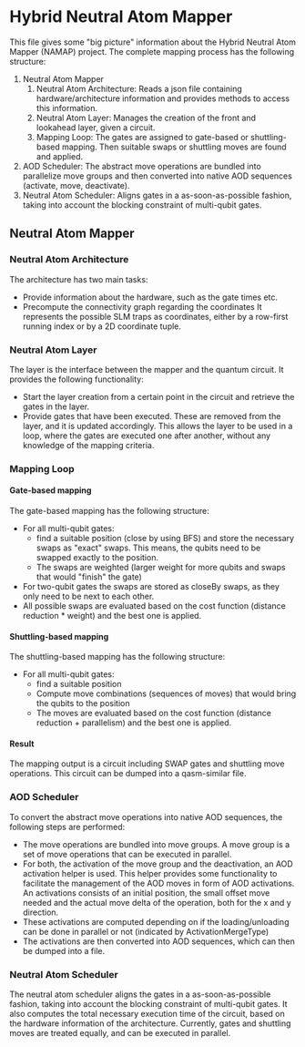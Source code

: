# Hybrid Neutral Atom Mapper

This file gives some "big picture" information about the Hybrid Neutral Atom Mapper (NAMAP) project.
The complete mapping process has the following structure:

1. Neutral Atom Mapper
   1. Neutral Atom Architecture: Reads a json file containing hardware/architecture information and provides methods to access this information.
   2. Neutral Atom Layer: Manages the creation of the front and lookahead layer, given a circuit.
   3. Mapping Loop: The gates are assigned to gate-based or shuttling-based mapping. Then suitable swaps or shuttling moves are found and applied.
2. AOD Scheduler: The abstract move operations are bundled into parallelize move groups and then converted into native AOD sequences (activate, move, deactivate).
3. Neutral Atom Scheduler: Aligns gates in a as-soon-as-possible fashion, taking into account the blocking constraint of multi-qubit gates.

## Neutral Atom Mapper

### Neutral Atom Architecture

The architecture has two main tasks:

- Provide information about the hardware, such as the gate times etc.
- Precompute the connectivity graph regarding the coordinates
  It represents the possible SLM traps as coordinates, either by a row-first running index or by a 2D coordinate tuple.

### Neutral Atom Layer

The layer is the interface between the mapper and the quantum circuit. It provides the following functionality:

- Start the layer creation from a certain point in the circuit and retrieve the gates in the layer.
- Provide gates that have been executed. These are removed from the layer, and it is updated accordingly.
  This allows the layer to be used in a loop, where the gates are executed one after another, without any knowledge of the mapping criteria.

### Mapping Loop

#### Gate-based mapping

The gate-based mapping has the following structure:

- For all multi-qubit gates:
  - find a suitable position (close by using BFS) and store the necessary swaps as "exact" swaps. This means, the qubits need to be swapped exactly to the position.
  - The swaps are weighted (larger weight for more qubits and swaps that would "finish" the gate)
- For two-qubit gates the swaps are stored as closeBy swaps, as they only need to be next to each other.
- All possible swaps are evaluated based on the cost function (distance reduction \* weight) and the best one is applied.

#### Shuttling-based mapping

The shuttling-based mapping has the following structure:

- For all multi-qubit gates:
  - find a suitable position
  - Compute move combinations (sequences of moves) that would bring the qubits to the position
  - The moves are evaluated based on the cost function (distance reduction + parallelism) and the best one is applied.

#### Result

The mapping output is a circuit including SWAP gates and shuttling move operations. This circuit can be dumped into a qasm-similar file.

### AOD Scheduler

To convert the abstract move operations into native AOD sequences, the following steps are performed:

- The move operations are bundled into move groups. A move group is a set of move operations that can be executed in parallel.
- For both, the activation of the move group and the deactivation, an AOD activation helper is used. This helper provides some functionality to facilitate the management of the AOD moves in form of AOD activations.
  An activations consists of an initial position, the small offset move needed and the actual move delta of the operation, both for the x and y direction.
- These activations are computed depending on if the loading/unloading can be done in parallel or not (indicated by ActivationMergeType)
- The activations are then converted into AOD sequences, which can then be dumped into a file.

### Neutral Atom Scheduler

The neutral atom scheduler aligns the gates in a as-soon-as-possible fashion, taking into account the blocking constraint of multi-qubit gates.
It also computes the total necessary execution time of the circuit, based on the hardware information of the architecture.
Currently, gates and shuttling moves are treated equally, and can be executed in parallel.
